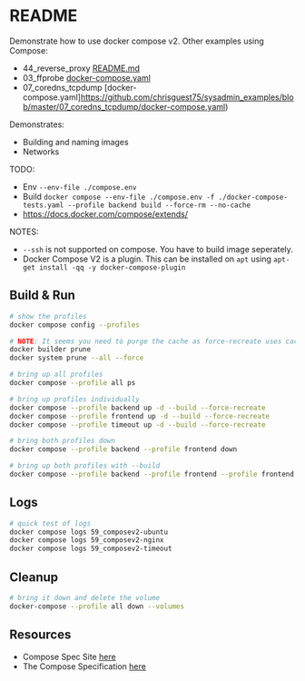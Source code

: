 # README

Demonstrate how to use docker compose v2.
Other examples using Compose:

* 44_reverse_proxy [README.md](./44_reverse_proxy/README.md)  
* 03_ffprobe [docker-compose.yaml](https://github.com/chrisguest75/mongo_examples/blob/main/03_ffprobe/docker-compose.yaml)
* 07_coredns_tcpdump [docker-compose.yaml]https://github.com/chrisguest75/sysadmin_examples/blob/master/07_coredns_tcpdump/docker-compose.yaml)

Demonstrates:

* Building and naming images
* Networks

TODO:

* Env `--env-file ./compose.env` 
* Build `docker compose --env-file ./compose.env -f ./docker-compose-tests.yaml --profile backend build --force-rm --no-cache`
* https://docs.docker.com/compose/extends/

NOTES:

* `--ssh` is not supported on compose.  You have to build image seperately.
* Docker Compose V2 is a plugin.  This can be installed on `apt` using 
    `apt-get install -qq -y docker-compose-plugin`

## Build & Run

```sh
# show the profiles
docker compose config --profiles  

# NOTE: It seems you need to purge the cache as force-recreate uses cached layers.
docker builder prune 
docker system prune --all --force 

# bring up all profiles
docker compose --profile all ps  

# bring up profiles individually
docker compose --profile backend up -d --build --force-recreate
docker compose --profile frontend up -d --build --force-recreate
docker compose --profile timeout up -d --build --force-recreate

# bring both profiles down
docker compose --profile backend --profile frontend down

# bring up both profiles with --build
docker compose --profile backend --profile frontend --profile frontend timeout -d --build --force-recreate 
```

## Logs

```sh
# quick test of logs
docker compose logs 59_composev2-ubuntu
docker compose logs 59_composev2-nginx
docker compose logs 59_composev2-timeout
```

## Cleanup

```sh
# bring it down and delete the volume
docker-compose --profile all down --volumes
```

## Resources

* Compose Spec Site [here](https://www.compose-spec.io/)
* The Compose Specification [here](https://github.com/compose-spec/compose-spec/blob/master/spec.md)